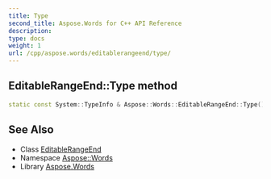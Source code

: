 ```yaml
---
title: Type
second_title: Aspose.Words for C++ API Reference
description: 
type: docs
weight: 1
url: /cpp/aspose.words/editablerangeend/type/
---
```

## EditableRangeEnd::Type method




```cpp
static const System::TypeInfo & Aspose::Words::EditableRangeEnd::Type()
```

## See Also

* Class [EditableRangeEnd](../)
* Namespace [Aspose::Words](../../)
* Library [Aspose.Words](../../../)
